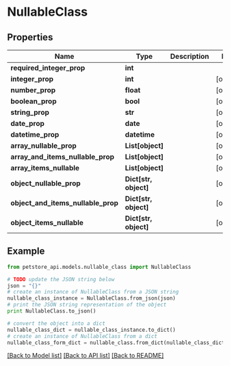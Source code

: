 # NullableClass


## Properties

Name | Type | Description | Notes
------------ | ------------- | ------------- | -------------
**required_integer_prop** | **int** |  | 
**integer_prop** | **int** |  | [optional] 
**number_prop** | **float** |  | [optional] 
**boolean_prop** | **bool** |  | [optional] 
**string_prop** | **str** |  | [optional] 
**date_prop** | **date** |  | [optional] 
**datetime_prop** | **datetime** |  | [optional] 
**array_nullable_prop** | **List[object]** |  | [optional] 
**array_and_items_nullable_prop** | **List[object]** |  | [optional] 
**array_items_nullable** | **List[object]** |  | [optional] 
**object_nullable_prop** | **Dict[str, object]** |  | [optional] 
**object_and_items_nullable_prop** | **Dict[str, object]** |  | [optional] 
**object_items_nullable** | **Dict[str, object]** |  | [optional] 

## Example

```python
from petstore_api.models.nullable_class import NullableClass

# TODO update the JSON string below
json = "{}"
# create an instance of NullableClass from a JSON string
nullable_class_instance = NullableClass.from_json(json)
# print the JSON string representation of the object
print NullableClass.to_json()

# convert the object into a dict
nullable_class_dict = nullable_class_instance.to_dict()
# create an instance of NullableClass from a dict
nullable_class_form_dict = nullable_class.from_dict(nullable_class_dict)
```
[[Back to Model list]](../README.md#documentation-for-models) [[Back to API list]](../README.md#documentation-for-api-endpoints) [[Back to README]](../README.md)



